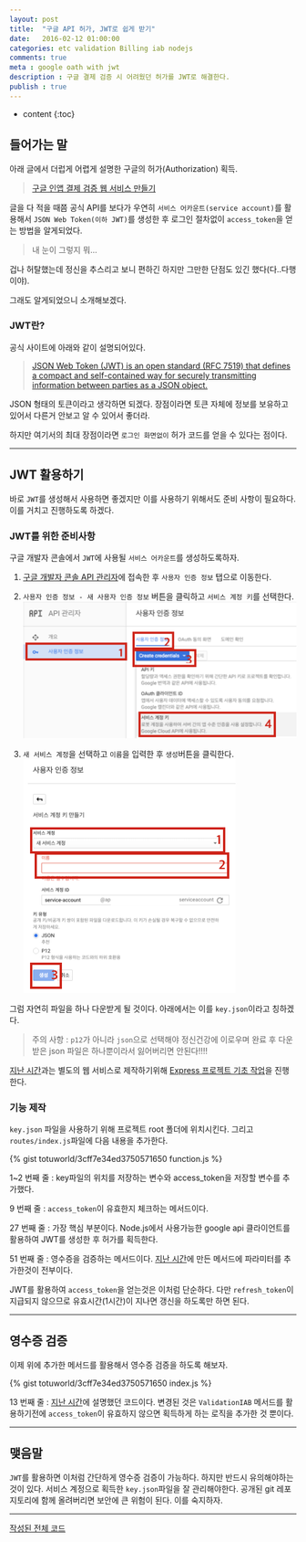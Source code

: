 ```yaml
---
layout: post
title:  "구글 API 허가, JWT로 쉽게 받기"
date:   2016-02-12 01:00:00
categories: etc validation Billing iab nodejs
comments: true
meta : google oath with jwt
description : 구글 결제 검증 시 어려웠던 허가를 JWT로 해결한다. 
publish : true
---
```


* content
{:toc}

## 들어가는 말

아래 글에서 더럽게 어렵게 설명한 구글의 허가(Authorization) 획득.

> [구글 인앱 결제 검증 웹 서비스 만들기](http://totuworld.github.io/2016/02/10/google-oauth/)

글을 다 적을 때쯤 공식 API를 보다가 우연히 `서비스 어카운트(service account)`를 활용해서 `JSON Web Token(이하 JWT)`를 생성한 후 로그인 절차없이 `access_token`을 얻는 방법을 알게되었다.

> 내 눈이 그렇지 뭐...

겁나 허탈했는데 정신을 추스리고 보니 편하긴 하지만 그만한 단점도 있긴 했다(다..다행이야).

그래도 알게되었으니 소개해보겠다.

### JWT란?

공식 사이트에 아래와 같이 설명되어있다.

> [JSON Web Token (JWT) is an open standard (RFC 7519) that defines a compact and self-contained way for securely transmitting information between parties as a JSON object.](https://jwt.io/introduction/)

JSON 형태의 토큰이라고 생각하면 되겠다. 장점이라면 토큰 자체에 정보를 보유하고 있어서 다른거 안보고 알 수 있어서 좋더라.

하지만 여기서의 최대 장점이라면 `로그인 화면없이` 허가 코드를 얻을 수 있다는 점이다.

---

## JWT 활용하기

바로 `JWT`를 생성해서 사용하면 좋겠지만 이를 사용하기 위해서도 준비 사항이 필요하다. 이를 거치고 진행하도록 하겠다.

### JWT를 위한 준비사항

구글 개발자 콘솔에서 `JWT`에 사용될 `서비스 어카운트`를 생성하도록하자.

1. [구글 개발자 콘솔 API 관리자](https://console.developers.google.com/apis)에 접속한 후 `사용자 인증 정보` 탭으로 이동한다.

2. `사용자 인증 정보 - 새 사용자 인증 정보` 버튼을 클릭하고 `서비스 계정 키`를 선택한다.  
    ![서비스 계정 키 생성](/images/serviceaccount1.png)

3. `새 서비스 계정`을 선택하고 `이름`을 입력한 후 `생성`버튼을 클릭한다.
    ![서비스 계정 키 생성 완료](/images/serviceaccount2.png)

그럼 자연히 파일을 하나 다운받게 될 것이다. 아래에서는 이를 `key.json`이라고 칭하겠다.

> 주의 사항 : `p12`가 아니라 `json`으로 선택해야 정신건강에 이로우며 완료 후 다운받은 json 파일은 하나뿐이라서 잃어버리면 안된다!!!!

[지난 시간](http://totuworld.github.io/2016/02/10/google-oauth)과는 별도의 웹 서비스로 제작하기위해 [Express 프로젝트 기초 작업](http://totuworld.github.io/2016/02/10/google-oauth/#express---)을 진행한다.

### 기능 제작

`key.json` 파일을 사용하기 위해 프로젝트 root 폴더에 위치시킨다. 그리고 `routes/index.js`파일에 다음 내용을 추가한다.

{% gist totuworld/3cff7e34ed3750571650 function.js %}

1~2 번째 줄 : key파일의 위치를 저장하는 변수와 access_token을 저장할 변수를 추가했다.

9 번째 줄 : `access_token`이 유효한지 체크하는 메서드이다.

27 번째 줄 : 가장 핵심 부분이다. Node.js에서 사용가능한 google api 클라이언트를 활용하여 JWT를 생성한 후 허가를 획득한다.

51 번째 줄 : 영수증을 검증하는 메서드이다. [지난 시간](http://totuworld.github.io/2016/02/10/google-oauth)에 만든 메서드에 파라미터를 추가한것이 전부이다.

JWT를 활용하여 `access_token`을 얻는것은 이처럼 단순하다. 다만 `refresh_token`이 지급되지 않으므로 유효시간(1시간)이 지나면 갱신을 하도록만 하면 된다.

---

## 영수증 검증 

이제 위에 추가한 메서드를 활용해서 영수증 검증을 하도록 해보자.

{% gist totuworld/3cff7e34ed3750571650 index.js %}

13 번째 줄 : [지난 시간](http://totuworld.github.io/2016/02/10/google-oauth)에 설명했던 코드이다. 변경된 것은 `ValidationIAB` 메서드를 활용하기전에 `access_token`이 유효하지 않으면 획득하게 하는 로직을 추가한 것 뿐이다.

---

## 맺음말

`JWT`를 활용하면 이처럼 간단하게 영수증 검증이 가능하다. 하지만 반드시 유의해야하는 것이 있다. 서비스 계정으로 획득한 `key.json`파일을 잘 관리해야한다. 공개된 git 레포지토리에 함께 올려버리면 보안에 큰 위험이 된다. 이를 숙지하자.

---

[작성된 전체 코드](https://gist.github.com/totuworld/3cff7e34ed3750571650)